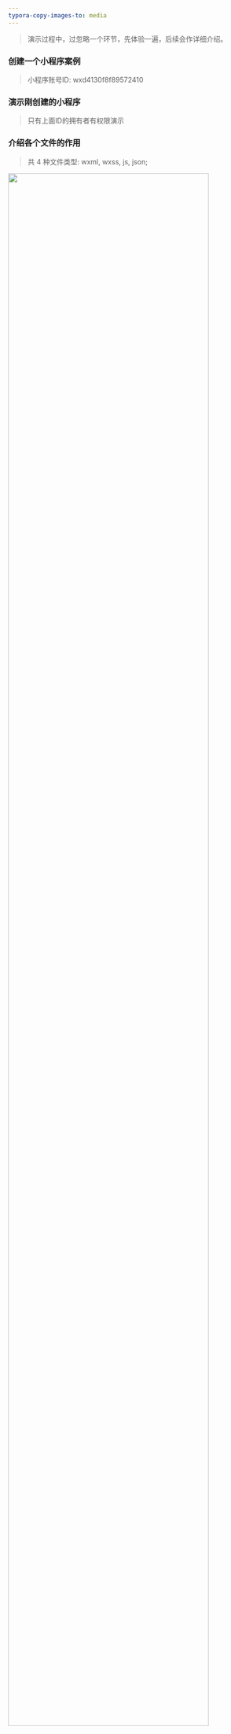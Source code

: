 ```yaml
---
typora-copy-images-to: media
---
```


> 演示过程中，过忽略一个环节，先体验一遍，后续会作详细介绍。

### 创建一个小程序案例

>  小程序账号ID:  wxd4130f8f89572410

### 演示刚创建的小程序

> 只有上面ID的拥有者有权限演示

### 介绍各个文件的作用

> 共 4 种文件类型:  wxml, wxss, js, json;

<img src="C:\Users\huoqishi\Desktop\小程序入门教程\01-教学资料\docs\media\项目文件介绍.jpg" width="90%">